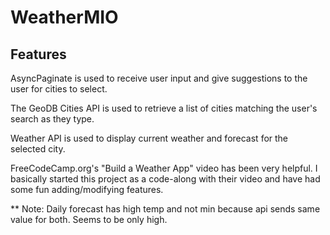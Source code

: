 # WeatherMIO

## Features

AsyncPaginate is used to receive user input and give suggestions to the user for cities to select.

The GeoDB Cities API is used to retrieve a list of cities matching the user's search as they type.

Weather API is used to display current weather and forecast for the selected city.

FreeCodeCamp.org's "Build a Weather App" video has been very helpful. I basically started this project as a code-along with their video and have had some fun adding/modifying features.

** Note: Daily forecast has high temp and not min because api sends same value for both. Seems to be only high.